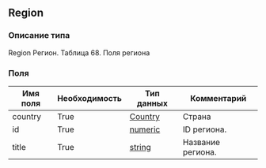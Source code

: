 
## Region

### Описание типа
Region
Регион.
Таблица 68. Поля региона

### Поля

| Имя поля | Необходимость | Тип данных | Комментарий |
|---|---|---|---|
|country|True|[Country](/docs/types/Country.md)|Страна<br/>|
|id|True|[numeric](/docs/types/numeric.md)|ID региона.<br/>|
|title|True|[string](/docs/types/string.md)|Название региона.<br/>|
